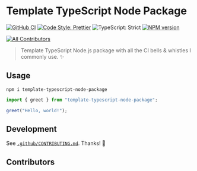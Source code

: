 # Template TypeScript Node Package

[![GitHub CI](https://github.com/JoshuaKGoldberg/template-typescript-node-package/actions/workflows/build.yml/badge.svg)](https://github.com/JoshuaKGoldberg/template-typescript-node-package/actions/workflows/build.yml)
[![Code Style: Prettier](https://img.shields.io/badge/code_style-prettier-brightgreen.svg)](https://prettier.io)
![TypeScript: Strict](https://img.shields.io/badge/typescript-strict-brightgreen.svg)
[![NPM version](https://badge.fury.io/js/template-typescript-node-package.svg)](http://badge.fury.io/js/template-typescript-node-package)

<!-- ALL-CONTRIBUTORS-BADGE:START - Do not remove or modify this section -->

[![All Contributors](https://img.shields.io/badge/all_contributors-0-green.svg)](#contributors)

<!-- ALL-CONTRIBUTORS-BADGE:END -->

> Template TypeScript Node.js package with all the CI bells & whistles I commonly use. ✨

## Usage

```shell
npm i template-typescript-node-package
```

```ts
import { greet } from "template-typescript-node-package";

greet("Hello, world!");
```

## Development

See [`.github/CONTRIBUTING.md`](./.github/CONTRIBUTING.md).
Thanks! 💖

## Contributors

<!-- ALL-CONTRIBUTORS-LIST:START - Do not remove or modify this section -->
<!-- prettier-ignore-start -->
<!-- markdownlint-disable -->

<!-- markdownlint-restore -->
<!-- prettier-ignore-end -->

<!-- ALL-CONTRIBUTORS-LIST:END -->
